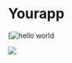 # Yourapp

[![hello world](https://i.imgur.com/iZ4AERB.jpg)

<img src="https://i.imgur.com/iZ4AERB.jpg">
